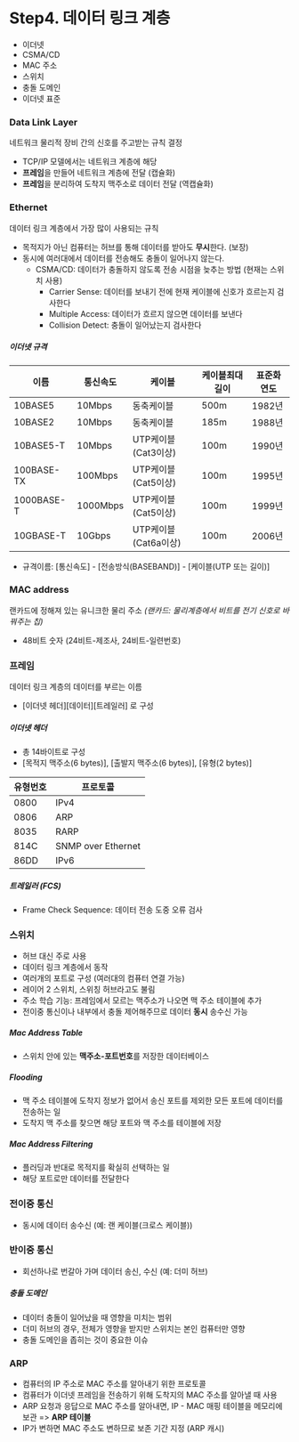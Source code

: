 # Step4. 데이터 링크 계층
  - 이더넷
  - CSMA/CD
  - MAC 주소
  - 스위치
  - 충돌 도메인
  - 이더넷 표준


### Data Link Layer
네트워크 물리적 장비 간의 신호를 주고받는 규칙 결정
- TCP/IP 모델에서는 네트워크 계층에 해당
- **프레임**을 만들어 네트워크 계층에 전달 (캡슐화)
- **프레임**을 분리하여 도착지 맥주소로 데이터 전달 (역캡슐화)

### Ethernet
데이터 링크 계층에서 가장 많이 사용되는 규칙
- 목적지가 아닌 컴퓨터는 허브를 통해 데이터를 받아도 **무시**한다. (보장)
- 동시에 여러대에서 데이터를 전송해도 충돌이 일어나지 않는다.
	* CSMA/CD: 데이터가 충돌하지 않도록 전송 시점을 늦추는 방법 (현재는 스위치 사용)
		- Carrier Sense: 데이터를 보내기 전에 현재 케이블에 신호가 흐르는지 검사한다
		- Multiple Access: 데이터가 흐르지 않으면 데이터를 보낸다
		- Collision Detect: 충돌이 일어났는지 검사한다

##### 이더넷 규격
|    이름    |  통신속도  |        케이블        | 케이블최대길이 | 표준화 연도 |
| --------- | -------- | ------------------ | ---------- | -------- |
|  10BASE5  |  10Mbps  |      동축케이블       |    500m    |  1982년  |
|  10BASE2  |  10Mbps  |      동축케이블       |    185m    |  1988년  |
| 10BASE5-T |  10Mbps  |  UTP케이블(Cat3이상)  |    100m    |  1990년  |
|100BASE-TX |  100Mbps |  UTP케이블(Cat5이상)  |    100m    |  1995년  |
|1000BASE-T | 1000Mbps |  UTP케이블(Cat5이상)  |    100m    |  1999년  |
| 10GBASE-T |  10Gbps  |  UTP케이블(Cat6a이상) |    100m    |  2006년  |

- 규격이름: [통신속도] - [전송방식(BASEBAND)] - [케이블(UTP 또는 길이)]


### MAC address
랜카드에 정해져 있는 유니크한 물리 주소 *(랜카드: 물리계층에서 비트를 전기 신호로 바꿔주는 칩)*
- 48비트 숫자 (24비트-제조사, 24비트-일련번호)

### 프레임
데이터 링크 계층의 데이터를 부르는 이름
- [이더넷 헤더][데이터][트레일러] 로 구성

##### 이더넷 헤더
- 총 14바이트로 구성 
- [목적지 맥주소(6 bytes)], [출발지 맥주소(6 bytes)], [유형(2 bytes)]

| 유형번호 |  프로토콜 |
| ------ | ------- |
|  0800  |   IPv4  |
|  0806  |   ARP   |
|  8035  |   RARP  |
|  814C  |   SNMP over Ethernet |
|  86DD  |   IPv6  |

##### 트레일러 (FCS)
- Frame Check Sequence: 데이터 전송 도중 오류 검사


### 스위치
- 허브 대신 주로 사용
- 데이터 링크 계층에서 동작
- 여러개의 포트로 구성 (여러대의 컴퓨터 연결 가능)
- 레이어 2 스위치, 스위칭 허브라고도 불림
- 주소 학습 기능: 프레임에서 모르는 맥주소가 나오면 맥 주소 테이블에 추가
- 전이중 통신이나 내부에서 충돌 제어해주므로 데이터 **동시** 송수신 가능

##### Mac Address Table
- 스위치 안에 있는 **맥주소-포트번호**를 저장한 데이터베이스

##### Flooding
- 맥 주소 테이블에 도착지 정보가 없어서 송신 포트를 제외한 모든 포트에 데이터를 전송하는 일
- 도착지 맥 주소를 찾으면 해당 포트와 맥 주소를 테이블에 저장

##### Mac Address Filtering
- 플러딩과 반대로 목적지를 확실히 선택하는 일
- 해당 포트로만 데이터를 전달한다


### 전이중 통신
- 동시에 데이터 송수신 (예: 랜 케이블(크로스 케이블))

### 반이중 통신
- 회선하나로 번갈아 가며 데이터 송신, 수신 (예: 더미 허브)

##### 충돌 도메인
- 데이터 충돌이 일어났을 때 영향을 미치는 범위
- 더미 허브의 경우, 전체가 영향을 받지만 스위치는 본인 컴퓨터만 영향
- 충돌 도메인을 좁히는 것이 중요한 이슈


### ARP
- 컴퓨터의 IP 주소로 MAC 주소를 알아내기 위한 프로토콜
- 컴퓨터가 이더넷 프레임을 전송하기 위해 도착지의 MAC 주소를 알아낼 때 사용
- ARP 요청과 응답으로 MAC 주소를 알아내면, IP - MAC 매핑 테이블을 메모리에 보관 => **ARP 테이블**
- IP가 변하면 MAC 주소도 변하므로 보존 기간 지정 (ARP 캐시)
